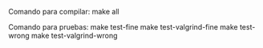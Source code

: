 Comando para compilar: 
make all

Comando para pruebas:
make test-fine
make test-valgrind-fine
make test-wrong
make test-valgrind-wrong
